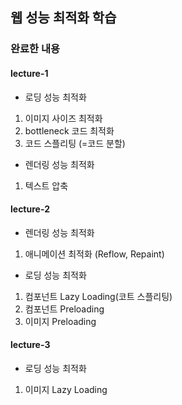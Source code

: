 ## 웹 성능 최적화 학습

### 완료한 내용

#### lecture-1

- 로딩 성능 최적화

1. 이미지 사이즈 최적화
2. bottleneck 코드 최적화
3. 코드 스플리팅 (=코드 분할)

- 렌더링 성능 최적화

1. 텍스트 압축

#### lecture-2

- 렌더링 성능 최적화

1. 애니메이션 최적화 (Reflow, Repaint)

- 로딩 성능 최적화

1. 컴포넌트 Lazy Loading(코트 스플리팅)
2. 컴포넌트 Preloading
3. 이미지 Preloading

#### lecture-3

- 로딩 성능 최적화

1. 이미지 Lazy Loading
